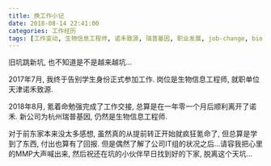 ```yaml
---
title: 换工作小记
date: 2018-08-14 22:41:00
categories: 工作经历
tags: [工作变动, 生物信息工程师, 诺禾致源, 瑞普基因, 职业发展, job-change, bioinformatics-engineer, career-development]
---
```


旧坑跳新坑, 也不知道是不是越来越坑...

<!-- more -->

2017年7月, 我终于告别学生身份正式参加工作. 岗位是生物信息工程师, 就职单位天津诺禾致源.

2018年8月, 氪着命勉强完成了工作交接, 总算是在一年零一个月后顺利离开了诺禾. 新公司为杭州瑞普基因, 仍然是生物信息工程师.

对于前东家本来没太多感想, 虽然真的从提前转正开始就疯狂氪命了, 但总算是学到了东西, 付出也算有了回报. 但是偶然了解了公司IT组的状况之后...请容我把心里的MMP大声喊出来, 然后祝还在坑的小伙伴早日找到好的下家, 脱离这个天坑...
